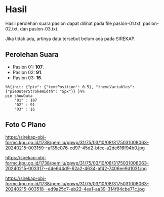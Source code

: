 # Hasil

Hasil perolehan suara paslon dapat dilihat pada file paslon-01.txt, paslon-02.txt, dan paslon-03.txt.

Jika tidak ada, artinya data tersebut belum ada pada SIREKAP.

## Perolehan Suara

 * Paslon 01: **107**.
 * Paslon 02: **91**.
 * Paslon 03: **16**.

```mermaid
%%{init: {"pie": {"textPosition": 0.5}, "themeVariables": {"pieOuterStrokeWidth": "5px"}} }%%
pie showData
    "01" : 107
    "02" : 91
    "03" : 16
```
## Foto C Plano

https://sirekap-obj-formc.kpu.go.id/1738/pemilu/ppwp/31/75/03/10/08/3175031008063-20240215-003159--af35c076-cd97-45d2-bfcc-a2de616f94b0.jpg

https://sirekap-obj-formc.kpu.go.id/1738/pemilu/ppwp/31/75/03/10/08/3175031008063-20240215-003317--d4e6d4d9-62a2-4634-af42-7406ee9d103f.jpg

https://sirekap-obj-formc.kpu.go.id/1738/pemilu/ppwp/31/75/03/10/08/3175031008063-20240215-003518--ed9a25c7-eb22-4ea1-aa39-314f94cbe71c.jpg
